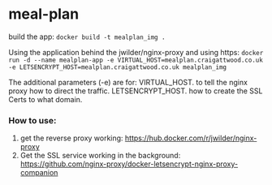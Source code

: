 # meal-plan


build the app:
`docker build -t mealplan_img .`

Using the application behind the jwilder/nginx-proxy and using https:
`docker run -d --name mealplan-app -e VIRTUAL_HOST=mealplan.craigattwood.co.uk -e LETSENCRYPT_HOST=mealplan.craigattwood.co.uk mealplan_img`

The additional parameters (-e) are for:
  VIRTUAL_HOST. to tell the nginx proxy how to direct the traffic.
  LETSENCRYPT_HOST. how to create the SSL Certs to what domain.


### How to use:
1. get the reverse proxy working: https://hub.docker.com/r/jwilder/nginx-proxy
2. Get the SSL service working in the background: https://github.com/nginx-proxy/docker-letsencrypt-nginx-proxy-companion
